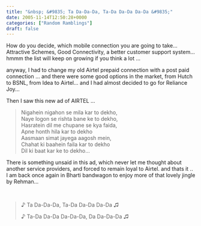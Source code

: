 ```yaml
---
title: "&nbsp; &#9835; Ta Da-Da-Da, Ta-Da Da-Da Da-Da &#9835;"
date: 2005-11-14T12:50:28+0000
categories: ["Random Ramblings"]
draft: false
---
```


<p>How do you decide, which mobile connection you are going to take... Attractive Schemes, Good Connectivity, a better customer support system... hmmm the list will keep on growing if you think a lot ...<br /> </p><p>anyway, I had to change my old Airtel prepaid connection with a post paid connection ... and there were some good options in the market, from Hutch to BSNL,  from Idea to Airtel... and I had almost decided to go for Reliance Joy... </p><p>Then I saw this new ad of AIRTEL ... </p><blockquote><p>Nigahein nigahon se mila kar to dekho,<br />Naye logon se rishta bane ke to dekho,<br />Hasratein dil me chupane se kya faida,<br />Apne honth hila kar to dekho<br />Aasmaan simat jayega aagosh mein,<br />Chahat ki baahein faila kar to dekho<br />Dil ki baat kar ke to dekho...</p></blockquote><p>There is something unsaid in this ad, which never let me thought about another service providers, and forced to remain loyal to Airtel. and thats it .. I am back once again in Bharti bandwagon to enjoy more of that lovely jingle by Rehman...</p><p> </p><blockquote><p>♪ Ta Da-Da-Da, Ta-Da Da-Da Da-Da ♫</p><p>♪ Ta-Da Da-Da Da-Da-Da, Da Da-Da-Da ♫ </p></blockquote><p> </p><p> </p>